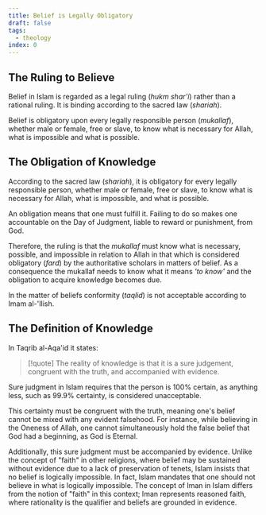 ```yaml
---
title: Belief is Legally Obligatory
draft: false
tags:
  - theology
index: 0
---
```

## The Ruling to Believe

Belief in Islam is regarded as a legal ruling (*hukm shar’i*) rather than a rational ruling. It is binding according to the sacred law (*shariah*).

Belief is obligatory upon every legally responsible person (*mukallaf*), whether male or female, free or slave, to know what is necessary for Allah, what is impossible and what is possible.

## The Obligation of Knowledge

According to the sacred law (*shariah*), it is obligatory for every legally responsible person, whether male or female, free or slave, to know what is necessary for Allah, what is impossible, and what is possible.

An obligation means that one must fulfill it. Failing to do so makes one accountable on the Day of Judgment, liable to reward or punishment, from God. 

Therefore, the ruling is that the *mukallaf* must know what is necessary, possible, and impossible in relation to Allah in that which is considered obligatory (*fard*) by the authoritative scholars in matters of belief. As a consequence the mukallaf needs to know what it means *'to know'* and the obligation to acquire knowledge becomes due.

In the matter of beliefs conformity (*taqlid*) is not acceptable according to Imam al-'Ilish.

## The Definition of Knowledge

In Taqrib al-Aqa'id it states: 

> [!quote]
> The reality of knowledge is that it is a sure judgement, congruent with the truth, and accompanied with evidence.

Sure judgment in Islam requires that the person is 100% certain, as anything less, such as 99.9% certainty, is considered unacceptable. 

This certainty must be congruent with the truth, meaning one's belief cannot be mixed with any evident falsehood. For instance, while believing in the Oneness of Allah, one cannot simultaneously hold the false belief that God had a beginning, as God is Eternal. 

Additionally, this sure judgment must be accompanied by evidence. Unlike the concept of "faith" in other religions, where belief may be sustained without evidence due to a lack of preservation of tenets, Islam insists that no belief is logically impossible. In fact, Islam mandates that one should not believe in what is logically impossible. The concept of Iman in Islam differs from the notion of "faith" in this context; Iman represents reasoned faith, where rationality is the qualifier and beliefs are grounded in evidence.





